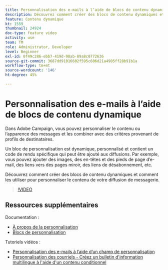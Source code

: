 ```yaml
---
title: Personnalisation des e-mails à l’aide de blocs de contenu dynamique
description: Découvrez comment créer des blocs de contenu dynamiques et comment les utiliser pour personnaliser le contenu de votre diffusion de messagerie.
feature: Contenu dynamique
kt: 1559
thumbnail: 24924
doc-type: feature video
activity: use
team: TM
role: Administrator, Developer
level: Beginner
exl-id: 0f49c286-ebb7-419d-98ab-89a8c0772636
source-git-commit: 3687dd91016602f595c606d21a4905ff28b91b1a
workflow-type: tm+mt
source-wordcount: '146'
ht-degree: 45%

---
```



# Personnalisation des e-mails à l’aide de blocs de contenu dynamique

Dans Adobe Campaign, vous pouvez personnaliser le contenu ou l’apparence des messages et les combiner avec des critères provenant de profils de destinataires.

Un bloc de personnalisation est dynamique, personnalisé et contient un code de rendu spécifique qui peut être ajouté aux diffusions. Par exemple, vous pouvez ajouter des images, des en-têtes et des pieds de page d’e-mail, des liens vers des pages miroir, des liens de désabonnement, etc.

Découvrez comment créer des blocs de contenu dynamiques et comment les utiliser pour personnaliser le contenu de votre diffusion de messagerie.


>[!VIDEO](https://video.tv.adobe.com/v/24924?quality=12)

## Ressources supplémentaires

Documentation :

* [À propos de la personnalisation](https://experienceleague.adobe.com/docs/campaign-classic/using/sending-messages/personalizing-deliveries/about-personalization.html)
* [Blocs de personnalisation](https://experienceleague.adobe.com/docs/campaign-classic/using/sending-messages/personalizing-deliveries/personalization-blocks.html)

Tutoriels vidéos :

* [Personnalisation des e-mails à l’aide d’un champ de personnalisation](/help/sending-messages/email-channel/personalizing-emails-using-personalization-fields.md)
* [Personnalisation des courriels - Créez un bulletin d&#39;information multilingue à l&#39;aide d&#39;un contenu conditionnel](/help/sending-messages/email-channel/personalizing-emails-create-a-multi-lingual-newsletter-using-conditional-content.md)
